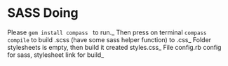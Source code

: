# SASS Doing
Please `gem install compass ` to run._
Then press on terminal `compass compile` to build .scss (have some sass helper function) to .css_
Folder stylesheets is empty, then build it created styles.css_
File config.rb config for sass, stylesheet link for build_

